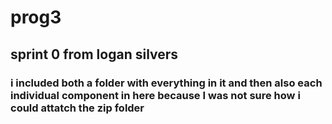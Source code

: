 # prog3
## sprint 0 from logan silvers
### i included both a folder with everything in it and then also each individual component in here because I was not sure how i could attatch the zip folder
